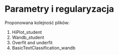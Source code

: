 # Parametry i regularyzacja

Proponowana kolejność plików:
1. HiPlot_student
2. Wandb_student
3. Overfit and underfit
4. BasicTextClassification_wandb
